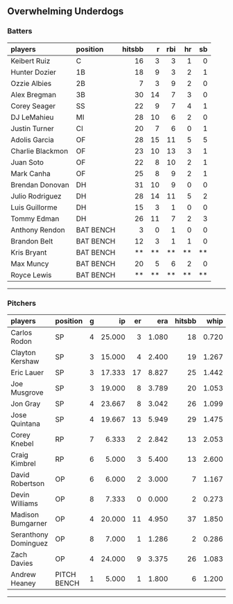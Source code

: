 ## Overwhelming Underdogs

### Batters

 
|players          |position  | hitsbb|  r| rbi| hr| sb| 
|:----------------|:---------|------:|--:|---:|--:|--:| 
|Keibert Ruiz     |C         |     16|  3|   3|  1|  0| 
|Hunter Dozier    |1B        |     18|  9|   3|  2|  1| 
|Ozzie Albies     |2B        |      7|  3|   9|  2|  0| 
|Alex Bregman     |3B        |     30| 14|   7|  3|  0| 
|Corey Seager     |SS        |     22|  9|   7|  4|  1| 
|DJ LeMahieu      |MI        |     28| 10|   6|  2|  0| 
|Justin Turner    |CI        |     20|  7|   6|  0|  1| 
|Adolis Garcia    |OF        |     28| 15|  11|  5|  5| 
|Charlie Blackmon |OF        |     23| 10|  13|  3|  1| 
|Juan Soto        |OF        |     22|  8|  10|  2|  1| 
|Mark Canha       |OF        |     25|  8|   9|  2|  1| 
|Brendan Donovan  |DH        |     31| 10|   9|  0|  0| 
|Julio Rodriguez  |DH        |     28| 14|  11|  5|  2| 
|Luis Guillorme   |DH        |     15|  3|   1|  0|  0| 
|Tommy Edman      |DH        |     26| 11|   7|  2|  3| 
|Anthony Rendon   |BAT BENCH |      3|  0|   1|  0|  0| 
|Brandon Belt     |BAT BENCH |     12|  3|   1|  1|  0| 
|Kris Bryant      |BAT BENCH |     **| **|  **| **| **| 
|Max Muncy        |BAT BENCH |     20|  5|   6|  2|  0| 
|Royce Lewis      |BAT BENCH |     **| **|  **| **| **| 

* * *

### Pitchers

 
|players              |position    |  g|     ip| er|   era| hitsbb|  whip| so|  w| sv| 
|:--------------------|:-----------|--:|------:|--:|-----:|------:|-----:|--:|--:|--:| 
|Carlos Rodon         |SP          |  4| 25.000|  3| 1.080|     18| 0.720| 31|  2|  0| 
|Clayton Kershaw      |SP          |  3| 15.000|  4| 2.400|     19| 1.267| 15|  1|  0| 
|Eric Lauer           |SP          |  3| 17.333| 17| 8.827|     25| 1.442| 12|  1|  0| 
|Joe Musgrove         |SP          |  3| 19.000|  8| 3.789|     20| 1.053| 18|  2|  0| 
|Jon Gray             |SP          |  4| 23.667|  8| 3.042|     26| 1.099| 24|  2|  0| 
|Jose Quintana        |SP          |  4| 19.667| 13| 5.949|     29| 1.475| 20|  0|  0| 
|Corey Knebel         |RP          |  7|  6.333|  2| 2.842|     13| 2.053|  4|  0|  2| 
|Craig Kimbrel        |RP          |  6|  5.000|  3| 5.400|     13| 2.600| 10|  0|  2| 
|David Robertson      |OP          |  6|  6.000|  2| 3.000|      7| 1.167|  7|  0|  2| 
|Devin Williams       |OP          |  8|  7.333|  0| 0.000|      2| 0.273|  8|  0|  1| 
|Madison Bumgarner    |OP          |  4| 20.000| 11| 4.950|     37| 1.850| 16|  1|  0| 
|Seranthony Dominguez |OP          |  8|  7.000|  1| 1.286|      2| 0.286|  9|  2|  2| 
|Zach Davies          |OP          |  4| 24.000|  9| 3.375|     26| 1.083| 19|  0|  0| 
|Andrew Heaney        |PITCH BENCH |  1|  5.000|  1| 1.800|      6| 1.200|  7|  0|  0| 


* * *


